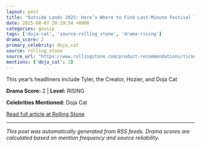 ```yaml
---
layout: post
title: "Outside Lands 2025: Here’s Where to Find Last-Minute Festival Tickets Online"
date: 2025-08-07 20:19:54 +0000
categories: gossip
tags: ['doja-cat', 'source-rolling_stone', 'drama-rising']
drama_score: 2
primary_celebrity: doja_cat
source: rolling_stone
source_url: "https://www.rollingstone.com/product-recommendations/tickets/where-to-buy-outside-lands-tickets-online-2025-1235397854/"
mentions: {'doja_cat': 2}
---
```


This year’s headliners include Tyler, the Creator, Hozier, and Doja Cat

**Drama Score:** 2 | **Level:** RISING

**Celebrities Mentioned:** Doja Cat

[Read full article at Rolling Stone](https://www.rollingstone.com/product-recommendations/tickets/where-to-buy-outside-lands-tickets-online-2025-1235397854/)

---
*This post was automatically generated from RSS feeds. Drama scores are calculated based on mention frequency and source reliability.*
